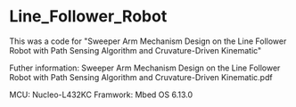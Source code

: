 # Line_Follower_Robot
This was a code for "Sweeper Arm Mechanism Design on the Line Follower Robot with Path  Sensing Algorithm and Cruvature-Driven Kinematic"

Futher information: Sweeper Arm Mechanism Design on the Line Follower Robot with Path  Sensing Algorithm and Cruvature-Driven Kinematic.pdf


MCU: Nucleo-L432KC
Framwork: Mbed OS 6.13.0
